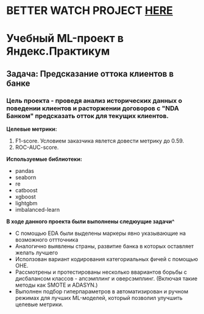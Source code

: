 # BETTER WATCH PROJECT [HERE](https://nbviewer.jupyter.org/github/ooohmygosha/DS_Projects_by_DurnikovG/blob/main/Bank_Churn_Prediction/churn_prediction_ml.ipynb)

# Учебный ML-проект в Яндекс.Практикум
## Задача: Предсказание оттока клиентов в банке
[](https://qph.fs.quoracdn.net/main-qimg-b8460dc077583bcfbab2bf3ea09df525.webp)

### Цель проекта - проведя анализ исторических данных о поведении клиентов и расторжении договоров с "NDA Банком" предсказать отток для текущих клиентов.

**Целевые метрики:**
1. F1-sсore. Условием заказчика явлется довести метрику до 0.59.
1. ROC-AUC-score.

**Используемые библиотеки:**
* pandas
* seaborn
* re
* catboost
* xgboost
* lightgbm 
* imbalanced-learn

**В ходе данного проекта были выполнены следюущие задачи^**
* С помощью EDA были выделены маркеры явно указывающие на возможного оттточника
* Аналогично выявлены страны, развитие банка в которых оставляет желать лучшего
* Исползован вариант кодирования категориальных фичей с помощью ОНЕ.
* Рассмотрены и протестированы несколько ввариантов борьбы с дисбалансом классов - апсэмплинг и оверсэмплинг. 
(Включая такие методы как SMOTE и ADASYN.)
* Выполнен подбор гиперпараметров в автоматизирован и ручном режимах для лучших ML-моделей, который позволил улучшить целевые метрики.


